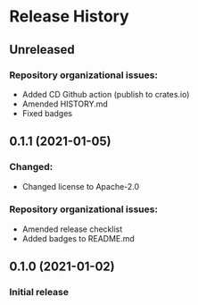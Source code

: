 # Release History

## Unreleased

### Repository organizational issues:

* Added CD Github action (publish to crates.io)
* Amended HISTORY.md
* Fixed badges

## 0.1.1 (2021-01-05)

### Changed:
* Changed license to Apache-2.0

### Repository organizational issues:
* Amended release checklist
* Added badges to README.md

## 0.1.0 (2021-01-02)

### Initial release
